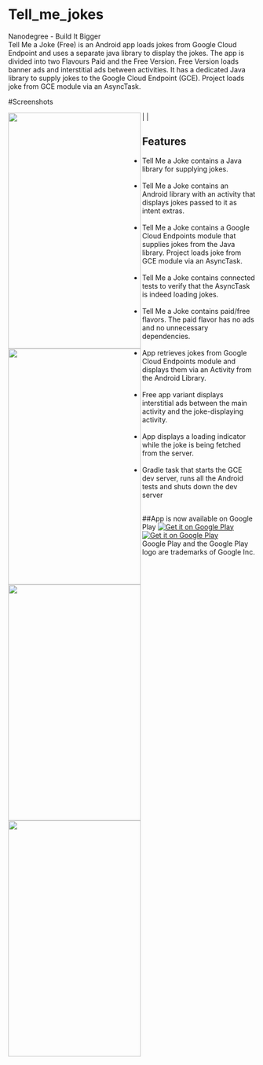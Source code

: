# Tell_me_jokes
Nanodegree - Build It Bigger<br>
Tell Me a Joke (Free) is an Android app loads jokes from Google Cloud Endpoint and uses a separate java library to display the jokes.
The app is divided into two Flavours Paid and the Free Version. 
Free Version loads banner ads and interstitial ads between activities.
It has a dedicated Java library to supply jokes to the Google Cloud Endpoint (GCE).
Project loads joke from GCE module via an AsyncTask.

#Screenshots

<img src="https://github.com/vjprithivi/Tell_me_jokes/blob/master/screenshort/1.jpg"  align = "left" width="270" height="480"/>|
<img src="https://github.com/vjprithivi/Tell_me_jokes/blob/master/screenshort/2.jpg" align = "left"  width="270" height="480"/>|
<img src="https://github.com/vjprithivi/Tell_me_jokes/blob/master/screenshort/3.jpg" align = "left" width="270" height="480"/>
<img src="https://github.com/vjprithivi/Tell_me_jokes/blob/master/screenshort/4.jpg"  align = "left"  width="270" height="480"/>

## Features
<ul style="list-style-type:disc">
<li>Tell Me a Joke contains a Java library for supplying jokes.</li><br>
<li>Tell Me a Joke contains an Android library with an activity that displays jokes passed to it as intent extras.</li><br>
<li>Tell Me a Joke contains a Google Cloud Endpoints module that supplies jokes from the Java library. Project loads joke from GCE module via an AsyncTask.</li><br>
<li>Tell Me a Joke contains connected tests to verify that the AsyncTask is indeed loading jokes.</li><br>
<li>Tell Me a Joke contains paid/free flavors. The paid flavor has no ads and no unnecessary dependencies.</li><br>
<li>App retrieves jokes from Google Cloud Endpoints module and displays them via an Activity from the Android Library.</li><br>
<li>Free app variant displays interstitial ads between the main activity and the joke-displaying activity.</li><br>
<li>App displays a loading indicator while the joke is being fetched from the server.</li><br>
<li>Gradle task that starts the GCE dev server, runs all the Android tests and shuts down the dev server</li><br>
 </ul>
##App is now available on Google Play
<a href='https://play.google.com/store/apps/details?id=id=com.techsofficial.prithivi.tellmeajokes.free&utm_source=global_co&utm_medium=prtnr&utm_content=Mar2515&utm_campaign=PartBadge&pcampaignid=MKT-Other-global-all-co-prtnr-py-PartBadge-Mar2515-1'><img alt='Get it on Google Play' src='https://play.google.com/intl/en_us/badges/images/generic/en_badge_web_generic.png'/></a><br>
<a href='https://play.google.com/store/apps/details?id=id=com.techsofficial.prithivi.tellmeajokes.paid&utm_source=global_co&utm_medium=prtnr&utm_content=Mar2515&utm_campaign=PartBadge&pcampaignid=MKT-Other-global-all-co-prtnr-py-PartBadge-Mar2515-1'><img alt='Get it on Google Play' src='https://play.google.com/intl/en_us/badges/images/generic/en_badge_web_generic.png'/></a> <br>
Google Play and the Google Play logo are trademarks of Google Inc.
